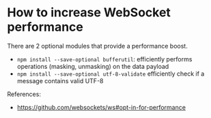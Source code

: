 # How to increase WebSocket performance

There are 2 optional modules that provide a performance boost.

* `npm install --save-optional bufferutil`: efficiently performs operations (masking, unmasking) on the data payload
* `npm install --save-optional utf-8-validate` efficiently check if a message contains valid UTF-8

References:
* https://github.com/websockets/ws#opt-in-for-performance